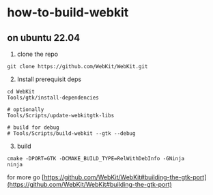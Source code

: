 # how-to-build-webkit


## on ubuntu 22.04
1. clone the repo 
```console
git clone https://github.com/WebKit/WebKit.git
```
2. Install prerequisit deps
```shell
cd WebKit
Tools/gtk/install-dependencies

# optionally
Tools/Scripts/update-webkitgtk-libs

# build for debug
# Tools/Scripts/build-webkit --gtk --debug
```
3. build
```console
cmake -DPORT=GTK -DCMAKE_BUILD_TYPE=RelWithDebInfo -GNinja
ninja
```
for more go [https://github.com/WebKit/WebKit#building-the-gtk-port](https://github.com/WebKit/WebKit#building-the-gtk-port)
